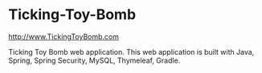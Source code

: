 # Ticking-Toy-Bomb

http://www.TickingToyBomb.com

Ticking Toy Bomb web application. This web application is built with Java, Spring, Spring Security, MySQL, Thymeleaf, Gradle.


